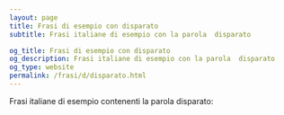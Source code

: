 ```yaml
---
layout: page
title: Frasi di esempio con disparato 
subtitle: Frasi italiane di esempio con la parola  disparato

og_title: Frasi di esempio con disparato 
og_description: Frasi italiane di esempio con la parola  disparato
og_type: website
permalink: /frasi/d/disparato.html
---
```


Frasi italiane di esempio contenenti la parola disparato:


